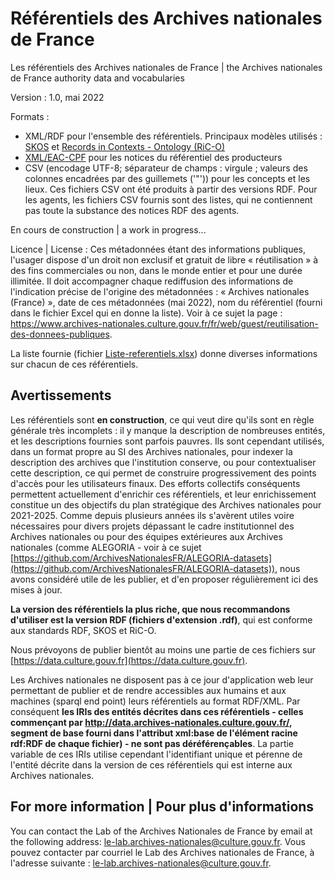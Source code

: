 # Référentiels des Archives nationales de France

Les référentiels des Archives nationales de France | the Archives nationales de France authority data and vocabularies

Version : 1.0, mai 2022

Formats : 

- XML/RDF pour l'ensemble des référentiels. Principaux modèles utilisés : [SKOS](https://www.w3.org/2004/02/skos/) et [Records in Contexts - Ontology (RiC-O)](https://www.ica.org/standards/RiC/ontology)
- [XML/EAC-CPF](https://eac.staatsbibliothek-berlin.de/schemata-and-tag-library/) pour les notices du référentiel des producteurs
- CSV (encodage UTF-8; séparateur de champs : virgule ; valeurs des colonnes encadrées par des guillemets ('"')) pour les concepts et les lieux. Ces fichiers CSV ont été produits à partir des versions RDF. Pour les agents, les fichiers CSV fournis sont des listes, qui ne contiennent pas toute la substance des notices RDF des agents.

En cours de construction | a work in progress...

Licence | License : Ces métadonnées étant des informations publiques, l'usager dispose d'un droit non exclusif et gratuit de libre « réutilisation » à des fins commerciales ou non, dans le monde entier et pour une durée illimitée. Il doit accompagner chaque rediffusion des informations de l'indication précise de l'origine des métadonnées : « Archives nationales (France) », date de ces métadonnées (mai 2022), nom du référentiel (fourni dans le fichier Excel qui en donne la liste). Voir à ce sujet la page : https://www.archives-nationales.culture.gouv.fr/fr/web/guest/reutilisation-des-donnees-publiques.


La liste fournie (fichier [Liste-referentiels.xlsx](https://github.com/ArchivesNationalesFR/Referentiels/blob/main/Liste-referentiels.xlsx)) donne diverses informations sur chacun de ces référentiels.

## Avertissements

Les référentiels sont **en construction**, ce qui veut dire qu'ils sont en règle générale très incomplets : il y manque la description de nombreuses entités, et les descriptions fournies sont parfois pauvres. Ils sont cependant utilisés, dans un format propre au SI des Archives nationales, pour indexer la description des archives que l'institution conserve, ou pour contextualiser cette description, ce qui permet de construire progressivement des points d'accès pour les utilisateurs finaux. Des efforts collectifs conséquents permettent actuellement d'enrichir ces référentiels, et leur enrichissement constitue un des objectifs du plan stratégique des Archives nationales pour 2021-2025. Comme depuis plusieurs années ils s'avèrent utiles voire nécessaires pour divers projets dépassant le cadre institutionnel des Archives nationales ou pour des équipes extérieures aux Archives nationales (comme ALEGORIA - voir à ce sujet [https://github.com/ArchivesNationalesFR/ALEGORIA-datasets](https://github.com/ArchivesNationalesFR/ALEGORIA-datasets)), nous avons considéré utile de les publier, et d'en proposer régulièrement ici des mises à jour. 

**La version des référentiels la plus riche, que nous recommandons d'utiliser est la version RDF (fichiers d'extension .rdf)**, qui est conforme aux standards RDF, SKOS et RiC-O. 

Nous prévoyons de publier bientôt au moins une partie de ces fichiers sur [https://data.culture.gouv.fr](https://data.culture.gouv.fr).


Les Archives nationales ne disposent pas à ce jour d'application web leur permettant de publier et de rendre accessibles aux humains et aux machines (sparql end point) leurs référentiels au format RDF/XML. Par conséquent **les IRIs des entités décrites dans ces référentiels - celles commençant par http://data.archives-nationales.culture.gouv.fr/, segment de base fourni dans l'attribut xml:base de l'élément racine rdf:RDF de chaque fichier) -  ne sont pas déréférençables**. La partie variable de ces IRIs utilise cependant l'identifiant unique et pérenne de l'entité décrite dans la version de ces référentiels qui est interne aux Archives nationales. 

## For more information | Pour plus d'informations

You can contact the Lab of the Archives Nationales de France by email at the following address: <le-lab.archives-nationales@culture.gouv.fr>.
Vous pouvez contacter par courriel le Lab des Archives nationales de France, à l'adresse suivante :  <le-lab.archives-nationales@culture.gouv.fr>.

